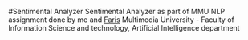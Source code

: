#Sentimental Analyzer
Sentimental Analyzer as part of MMU NLP assignment done by me and [Faris](https://github.com/Faris137)
Multimedia University - Faculty of Information Science and technology, Artificial Intelligence department

